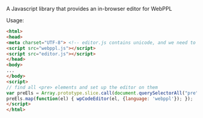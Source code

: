 A Javascript library that provides an in-browser editor for WebPPL

Usage:

```html
<html>
<head>
<meta charset="UTF-8"> <!-- editor.js contains unicode, and we need to tell the browser this -->
<script src="webppl.js"></script>
<script src="editor.js"></script>
</head>
<body>
...
</body>
<script>
// find all <pre> elements and set up the editor on them
var preEls = Array.prototype.slice.call(document.querySelectorAll("pre"));
preEls.map(function(el) { wpCodeEditor(el, {language: 'webppl'}); });
</script>
</html>
```
